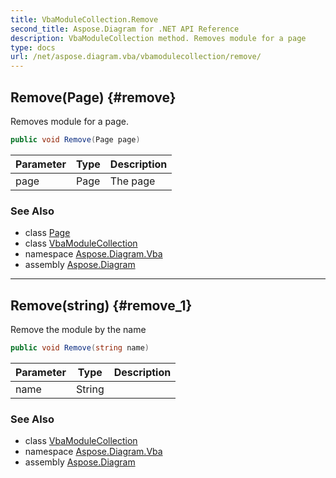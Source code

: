 ```yaml
---
title: VbaModuleCollection.Remove
second_title: Aspose.Diagram for .NET API Reference
description: VbaModuleCollection method. Removes module for a page
type: docs
url: /net/aspose.diagram.vba/vbamodulecollection/remove/
---
```

## Remove(Page) {#remove}

Removes module for a page.

```csharp
public void Remove(Page page)
```

| Parameter | Type | Description |
| --- | --- | --- |
| page | Page | The page |

### See Also

* class [Page](../../../aspose.diagram/page/)
* class [VbaModuleCollection](../)
* namespace [Aspose.Diagram.Vba](../../vbamodulecollection/)
* assembly [Aspose.Diagram](../../../)

---

## Remove(string) {#remove_1}

Remove the module by the name

```csharp
public void Remove(string name)
```

| Parameter | Type | Description |
| --- | --- | --- |
| name | String |  |

### See Also

* class [VbaModuleCollection](../)
* namespace [Aspose.Diagram.Vba](../../vbamodulecollection/)
* assembly [Aspose.Diagram](../../../)


